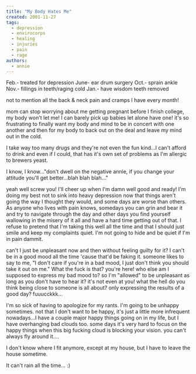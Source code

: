```yaml
---
title: "My Body Hates Me"
created: 2001-11-27
tags:
  - depression
  - envirocorps
  - healing
  - injuries
  - pain
  - rage
authors:
  - annie
---
```


Feb.- treated for depression June- ear drum surgery Oct.- sprain ankle Nov.- fillings in teeth/raging cold Jan.- have wisdom teeth removed

not to mention all the back & neck pain and cramps I have every month!

mom can stop worrying about me getting pregnant before I finish college, my body won't let me! I can barely pick up babies let alone have one! it's so frustrating to finally want my body and mind to be in concert with one another and then for my body to back out on the deal and leave my mind out in the cold.

I take way too many drugs and they're not even the fun kind...I can't afford to drink and even if I could, that has it's own set of problems as I'm allergic to brewers yeast.

I know, I know..."don't dwell on the negative annie, if you change your attitude you'll get better...blah blah blah..."

yeah well screw you! I'll cheer up when I'm damn well good and ready! I'm doing my best not to sink into heavy depression now that things aren't going the way I thought they would, and some days are worse than others. As anyone who lives with pain knows, somedays you can grin and bear it and try to navigate through the day and other days you find yourself wallowing in the misery of it all and have a hard time getting out of that. I refuse to pretend that I'm taking this well all the time and that I should just smile and keep my complaints quiet. I'm not going to hide and be quiet if I'm in pain dammit.

can't I just be unpleasant now and then without feeling guilty for it? I can't be in a good mood all the time 'cause that'd be faking it. someone likes to say to me, "I don't care if you're in a bad mood, I just don't think you should take it out on me." What the fuck is that? you're here! who else am I supposed to express my bad mood to? so I'm "allowed" to be unpleasant as long as you don't have to hear it? it's not even at you! what the hell do you think being close to someone is all about? only expressing the results of a good day? fuuucckkk...

I'm so sick of having to apologize for my rants. I'm going to be unhappy sometimes. not that I don't want to be happy, it's just a little more infrequent nowadays...I have a couple major happy things going on in my life, but I have overhanging bad clouds too. some days it's very hard to focus on the happy things when this big fucking cloud is blocking your vision. you can't always fly around it....

I don't know where I fit anymore, except at my house, but I have to leave the house sometime.

It can't rain all the time... :)
